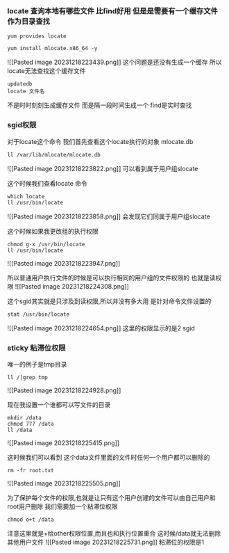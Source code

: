 ### locate 查询本地有哪些文件 比find好用 但是是需要有一个缓存文件 作为目录查找
```
yum provides locate

yum install mlocate.x86_64 -y

```

![[Pasted image 20231218223439.png]]
这个问题是还没有生成一个缓存
所以locate无法查找这个缓存文件
```
updatedb
locate 文件名
```
不是时时刻刻生成缓存文件
而是隔一段时间生成一个
find是实时查找

### sgid权限
对于locate这个命令
我们首先查看这个locate执行的对象
mlocate.db

```
ll /var/lib/mlocate/mlocate.db
```
![[Pasted image 20231218223822.png]]
可以看到属于用户组slocate

这个时候我们查看locate 命令
```
which locate
ll /usr/bin/locate
```
![[Pasted image 20231218223858.png]]
会发现它们同属于用户组slocate

这个时候如果我更改组的执行权限
```
chmod g-x /usr/bin/locate
ll /usr/bin/locate
```
![[Pasted image 20231218223947.png]]

所以普通用户执行文件的时候是可以执行相同的用户组的文件权限的
也就是读权限
![[Pasted image 20231218224308.png]]

这个sgid其实就是只涉及到读权限,所以并没有多大用
是针对命令文件设置的

```
stat /usr/bin/locate
```
![[Pasted image 20231218224654.png]]
这里的权限显示的是2 sgid

### sticky 粘滞位权限
唯一的例子是tmp目录
```
ll /|grep tmp
```
![[Pasted image 20231218224928.png]]

现在我设置一个谁都可以写文件的目录
```
mkdir /data
chmod 777 /data
ll /data
```
![[Pasted image 20231218225415.png]]

这时候我们可以看到
这个data文件里面的文件时任何一个用户都可以删除的
```
rm -fr root.txt
```
![[Pasted image 20231218225505.png]]

为了保护每个文件的权限,也就是让只有这个用户创建的文件可以由自己用户和root用户删除
我们需要加一个粘滞位权限
```
chmod o+t /data
```
注意这里就是+给other权限位置,而且也和执行位置重合
这时候/data就无法删除其他用户文件
![[Pasted image 20231218225731.png]]
粘滞位的权限是1